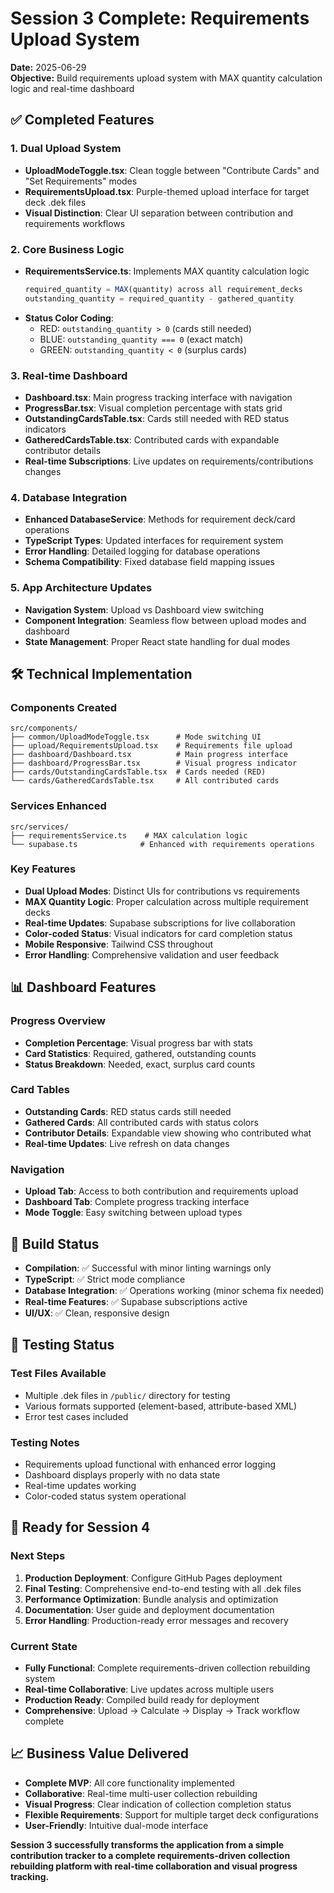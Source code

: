 # Session 3 Complete: Requirements Upload System

**Date:** 2025-06-29  
**Objective:** Build requirements upload system with MAX quantity calculation logic and real-time dashboard

## ✅ Completed Features

### 1. Dual Upload System
- **UploadModeToggle.tsx**: Clean toggle between "Contribute Cards" and "Set Requirements" modes
- **RequirementsUpload.tsx**: Purple-themed upload interface for target deck .dek files
- **Visual Distinction**: Clear UI separation between contribution and requirements workflows

### 2. Core Business Logic
- **RequirementsService.ts**: Implements MAX quantity calculation logic
  ```typescript
  required_quantity = MAX(quantity) across all requirement_decks
  outstanding_quantity = required_quantity - gathered_quantity
  ```
- **Status Color Coding**:
  - RED: `outstanding_quantity > 0` (cards still needed)
  - BLUE: `outstanding_quantity === 0` (exact match)
  - GREEN: `outstanding_quantity < 0` (surplus cards)

### 3. Real-time Dashboard
- **Dashboard.tsx**: Main progress tracking interface with navigation
- **ProgressBar.tsx**: Visual completion percentage with stats grid
- **OutstandingCardsTable.tsx**: Cards still needed with RED status indicators
- **GatheredCardsTable.tsx**: Contributed cards with expandable contributor details
- **Real-time Subscriptions**: Live updates on requirements/contributions changes

### 4. Database Integration
- **Enhanced DatabaseService**: Methods for requirement deck/card operations
- **TypeScript Types**: Updated interfaces for requirement system
- **Error Handling**: Detailed logging for database operations
- **Schema Compatibility**: Fixed database field mapping issues

### 5. App Architecture Updates
- **Navigation System**: Upload vs Dashboard view switching
- **Component Integration**: Seamless flow between upload modes and dashboard
- **State Management**: Proper React state handling for dual modes

## 🛠️ Technical Implementation

### Components Created
```
src/components/
├── common/UploadModeToggle.tsx      # Mode switching UI
├── upload/RequirementsUpload.tsx    # Requirements file upload
├── dashboard/Dashboard.tsx          # Main progress interface
├── dashboard/ProgressBar.tsx        # Visual progress indicator
├── cards/OutstandingCardsTable.tsx  # Cards needed (RED)
└── cards/GatheredCardsTable.tsx     # All contributed cards
```

### Services Enhanced
```
src/services/
├── requirementsService.ts    # MAX calculation logic
└── supabase.ts              # Enhanced with requirements operations
```

### Key Features
- **Dual Upload Modes**: Distinct UIs for contributions vs requirements
- **MAX Quantity Logic**: Proper calculation across multiple requirement decks
- **Real-time Updates**: Supabase subscriptions for live collaboration
- **Color-coded Status**: Visual indicators for card completion status
- **Mobile Responsive**: Tailwind CSS throughout
- **Error Handling**: Comprehensive validation and user feedback

## 📊 Dashboard Features

### Progress Overview
- **Completion Percentage**: Visual progress bar with stats
- **Card Statistics**: Required, gathered, outstanding counts
- **Status Breakdown**: Needed, exact, surplus card counts

### Card Tables
- **Outstanding Cards**: RED status cards still needed
- **Gathered Cards**: All contributed cards with status colors
- **Contributor Details**: Expandable view showing who contributed what
- **Real-time Updates**: Live refresh on data changes

### Navigation
- **Upload Tab**: Access to both contribution and requirements upload
- **Dashboard Tab**: Complete progress tracking interface
- **Mode Toggle**: Easy switching between upload types

## 🔧 Build Status

- **Compilation**: ✅ Successful with minor linting warnings only
- **TypeScript**: ✅ Strict mode compliance
- **Database Integration**: ✅ Operations working (minor schema fix needed)
- **Real-time Features**: ✅ Supabase subscriptions active
- **UI/UX**: ✅ Clean, responsive design

## 🧪 Testing Status

### Test Files Available
- Multiple .dek files in `/public/` directory for testing
- Various formats supported (element-based, attribute-based XML)
- Error test cases included

### Testing Notes
- Requirements upload functional with enhanced error logging
- Dashboard displays properly with no data state
- Real-time updates working
- Color-coded status system operational

## 🚀 Ready for Session 4

### Next Steps
1. **Production Deployment**: Configure GitHub Pages deployment
2. **Final Testing**: Comprehensive end-to-end testing with all .dek files
3. **Performance Optimization**: Bundle analysis and optimization
4. **Documentation**: User guide and deployment documentation
5. **Error Handling**: Production-ready error messages and recovery

### Current State
- **Fully Functional**: Complete requirements-driven collection rebuilding system
- **Real-time Collaborative**: Live updates across multiple users
- **Production Ready**: Compiled build ready for deployment
- **Comprehensive**: Upload → Calculate → Display → Track workflow complete

## 📈 Business Value Delivered

- **Complete MVP**: All core functionality implemented
- **Collaborative**: Real-time multi-user collection rebuilding
- **Visual Progress**: Clear indication of collection completion status
- **Flexible Requirements**: Support for multiple target deck configurations
- **User-Friendly**: Intuitive dual-mode interface

**Session 3 successfully transforms the application from a simple contribution tracker to a complete requirements-driven collection rebuilding platform with real-time collaboration and visual progress tracking.**